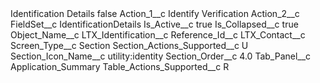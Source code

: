 <?xml version="1.0" encoding="UTF-8"?>
<CustomMetadata xmlns="http://soap.sforce.com/2006/04/metadata" xmlns:xsi="http://www.w3.org/2001/XMLSchema-instance" xmlns:xsd="http://www.w3.org/2001/XMLSchema">
    <label>Identification Details</label>
    <protected>false</protected>
    <values>
        <field>Action_1__c</field>
        <value xsi:type="xsd:string">Identify Verification</value>
    </values>
    <values>
        <field>Action_2__c</field>
        <value xsi:nil="true"/>
    </values>
    <values>
        <field>FieldSet__c</field>
        <value xsi:type="xsd:string">IdentificationDetails</value>
    </values>
    <values>
        <field>Is_Active__c</field>
        <value xsi:type="xsd:boolean">true</value>
    </values>
    <values>
        <field>Is_Collapsed__c</field>
        <value xsi:type="xsd:boolean">true</value>
    </values>
    <values>
        <field>Object_Name__c</field>
        <value xsi:type="xsd:string">LTX_Identification__c</value>
    </values>
    <values>
        <field>Reference_Id__c</field>
        <value xsi:type="xsd:string">LTX_Contact__c</value>
    </values>
    <values>
        <field>Screen_Type__c</field>
        <value xsi:type="xsd:string">Section</value>
    </values>
    <values>
        <field>Section_Actions_Supported__c</field>
        <value xsi:type="xsd:string">U</value>
    </values>
    <values>
        <field>Section_Icon_Name__c</field>
        <value xsi:type="xsd:string">utility:identity</value>
    </values>
    <values>
        <field>Section_Order__c</field>
        <value xsi:type="xsd:double">4.0</value>
    </values>
    <values>
        <field>Tab_Panel__c</field>
        <value xsi:type="xsd:string">Application_Summary</value>
    </values>
    <values>
        <field>Table_Actions_Supported__c</field>
        <value xsi:type="xsd:string">R</value>
    </values>
</CustomMetadata>
